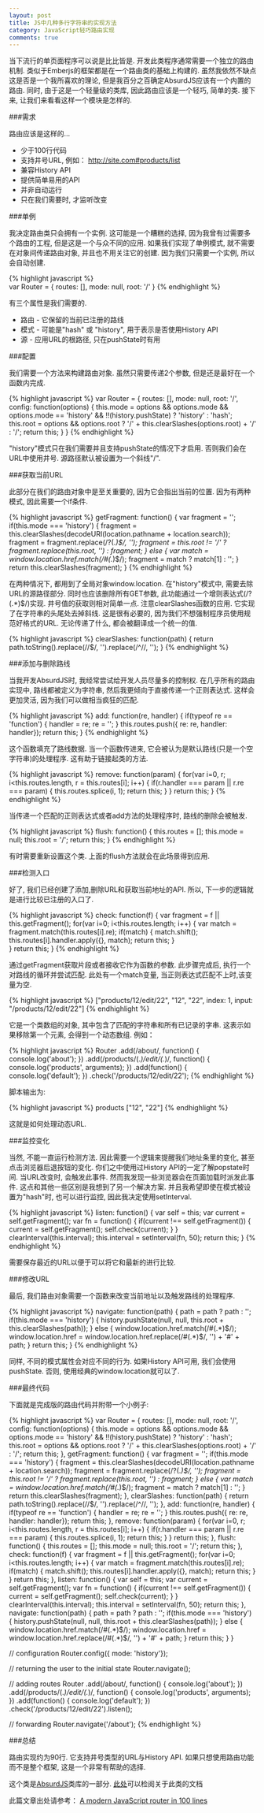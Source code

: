 ```yaml
---
layout: post
title: JS中几种多行字符串的实现方法
category: JavaScript轻巧路由实现
comments: true
---
```


当下流行的单页面程序可以说是比比皆是. 开发此类程序通常需要一个独立的路由机制. 类似于Emberjs的框架都是在一个路由类的基础上构建的. 虽然我依然不缺点这是否是一个我所喜欢的理论, 但是我百分之百确定AbsurdJS应该有一个内置的路由. 同时, 由于这是一个轻量级的类库, 因此路由应该是一个轻巧, 简单的类. 接下来, 让我们来看看这样一个模块是怎样的.



###需求

路由应该是这样的...

- 少于100行代码
- 支持井号URL, 例如： http://site.com#products/list
- 兼容History API
- 提供简单易用的API
- 并非自动运行
- 只在我们需要时, 才监听改变

###单例

我决定路由类只会拥有一个实例. 这可能是一个糟糕的选择, 因为我曾有过需要多个路由的工程, 但是这是一个与众不同的应用. 如果我们实现了单例模式, 就不需要在对象间传递路由对象, 并且也不用关注它的创建. 因为我们只需要一个实例, 所以会自动创建.

{% highlight javascript %}  
var Router = {
    routes: [],
    mode: null,
    root: '/'
}
{% endhighlight %}

有三个属性是我们需要的.

- 路由 - 它保留的当前已注册的路线
- 模式 - 可能是"hash" 或 "history", 用于表示是否使用History API
- 源 - 应用URL的根路径, 只在pushState时有用

###配置

我们需要一个方法来构建路由对象. 虽然只需要传递2个参数, 但是还是最好在一个函数内完成.

{% highlight javascript %}
var Router = {
    routes: [],
    mode: null,
    root: '/',
    config: function(options) {
        this.mode = options && options.mode && options.mode == 'history' 
                    && !!(history.pushState) ? 'history' : 'hash';
        this.root = options && options.root ? '/' + this.clearSlashes(options.root) + '/' : '/';
        return this;
    }
}
{% endhighlight %}

"history"模式只在我们需要并且支持pushState的情况下才启用. 否则我们会在URL中使用井号. 源路径默认被设置为一个斜线"/".

###获取当前URL

此部分在我们的路由对象中是至关重要的, 因为它会指出当前的位置. 因为有两种模式, 因此需要一个if条件.

{% highlight javascript %}
getFragment: function() {
    var fragment = '';
    if(this.mode === 'history') {
        fragment = this.clearSlashes(decodeURI(location.pathname + location.search));
        fragment = fragment.replace(/\?(.*)$/, '');
        fragment = this.root != '/' ? fragment.replace(this.root, '') : fragment;
    } else {
        var match = window.location.href.match(/#(.*)$/);
        fragment = match ? match[1] : '';
    }
    return this.clearSlashes(fragment);
} 
{% endhighlight %}

在两种情况下, 都用到了全局对象window.location. 在"history"模式中, 需要去除URL的源路径部分. 同时也应该删除所有GET参数, 此功能通过一个增则表达式(/\?(.*)$/)实现. 井号值的获取则相对简单一点. 注意clearSlashes函数的应用. 它实现了在字符串的头尾处去掉斜线. 这是很有必要的, 因为我们不想强制程序员使用规范好格式的URL. 无论传递了什么, 都会被翻译成一个统一的值.

{% highlight javascript %}
clearSlashes: function(path) {
    return path.toString().replace(/\/$/, '').replace(/^\//, '');
}
{% endhighlight %}

###添加与删除路线

当我开发AbsurdJS时, 我经常尝试给开发人员尽量多的控制权. 在几乎所有的路由实现中, 路线都被定义为字符串, 然后我更倾向于直接传递一个正则表达式. 这样会更加灵活, 因为我们可以做相当疯狂的匹配.

{% highlight javascript %}
add: function(re, handler) {
    if(typeof re == 'function') {
        handler = re;
        re = '';
    }
    this.routes.push({ re: re, handler: handler});
    return this;
}
{% endhighlight %}

这个函数填充了路线数据. 当一个函数传进来, 它会被认为是默认路线(只是一个空字符串)的处理程序. 这有助于链接起类的方法.

{% highlight javascript %}
remove: function(param) {
    for(var i=0, r; i<this.routes.length, r = this.routes[i]; i++) {
        if(r.handler === param || r.re === param) {
            this.routes.splice(i, 1); 
            return this;
        }
    }
    return this;
}
{% endhighlight %}

当传递一个匹配的正则表达式或者add方法的处理程序时, 路线的删除会被触发.

{% highlight javascript %}
flush: function() {
    this.routes = [];
    this.mode = null;
    this.root = '/';
    return this;
}
{% endhighlight %}

有时需要重新设置这个类. 上面的flush方法就会在此场景得到应用.

###检测入口

好了, 我们已经创建了添加,删除URL和获取当前地址的API. 所以, 下一步的逻辑就是进行比较已注册的入口了.

{% highlight javascript %}
check: function(f) {
    var fragment = f || this.getFragment();
    for(var i=0; i<this.routes.length; i++) {
        var match = fragment.match(this.routes[i].re);
        if(match) {
            match.shift();
            this.routes[i].handler.apply({}, match);
            return this;
        }           
    }
    return this;
}
{% endhighlight %}

通过getFragment获取片段或者接收它作为函数的参数. 此步骤完成后, 执行一个对路线的循环并尝试匹配. 此处有一个match变量, 当正则表达式匹配不上时,该变量为空.

{% highlight javascript %}
["products/12/edit/22", "12", "22", index: 1, input: "/products/12/edit/22"]
{% endhighlight %}

它是一个类数组的对象, 其中包含了匹配的字符串和所有已记录的字串. 这表示如果移除第一个元素, 会得到一个动态数组. 例如：

{% highlight javascript %}
Router
.add(/about/, function() {
    console.log('about');
})
.add(/products\/(.*)\/edit\/(.*)/, function() {
    console.log('products', arguments);
})
.add(function() {
    console.log('default');
})
.check('/products/12/edit/22');
{% endhighlight %}

脚本输出为:

{% highlight javascript %}
products ["12", "22"]
{% endhighlight %}

这就是如何处理动态URL.

###监控变化

当然, 不能一直运行检测方法. 因此需要一个逻辑来提醒我们地址条里的变化, 甚至点击浏览器后退按钮的变化. 你们之中使用过History API的一定了解popstate时间. 当URL改变时, 会触发此事件. 然而我发现一些浏览器会在页面加载时派发此事件. 这点和其他一些区别是我想到了另一个解决方案. 并且我希望即使在模式被设置为"hash"时, 也可以进行监控, 因此我决定使用setInterval.

{% highlight javascript %}
listen: function() {
    var self = this;
    var current = self.getFragment();
    var fn = function() {
        if(current !== self.getFragment()) {
            current = self.getFragment();
            self.check(current);
        }
    }
    clearInterval(this.interval);
    this.interval = setInterval(fn, 50);
    return this;
}
{% endhighlight %}

需要保存最近的URL以便于可以将它和最新的进行比较.

###修改URL

最后, 我们路由对象需要一个函数来改变当前地址以及触发路线的处理程序.

{% highlight javascript %}
navigate: function(path) {
    path = path ? path : '';
    if(this.mode === 'history') {
        history.pushState(null, null, this.root + this.clearSlashes(path));
    } else {
        window.location.href.match(/#(.*)$/);
        window.location.href = window.location.href.replace(/#(.*)$/, '') + '#' + path;
    }
    return this;
}
{% endhighlight %}

同样, 不同的模式属性会对应不同的行为. 如果History API可用, 我们会使用pushState. 否则, 使用经典的window.location就可以了.

###最终代码

下面就是完成版的路由代码并附带一个小例子:

{% highlight javascript %}
var Router = {
    routes: [],
    mode: null,
    root: '/',
    config: function(options) {
        this.mode = options && options.mode && options.mode == 'history' 
                    && !!(history.pushState) ? 'history' : 'hash';
        this.root = options && options.root ? '/' + this.clearSlashes(options.root) + '/' : '/';
        return this;
    },
    getFragment: function() {
        var fragment = '';
        if(this.mode === 'history') {
            fragment = this.clearSlashes(decodeURI(location.pathname + location.search));
            fragment = fragment.replace(/\?(.*)$/, '');
            fragment = this.root != '/' ? fragment.replace(this.root, '') : fragment;
        } else {
            var match = window.location.href.match(/#(.*)$/);
            fragment = match ? match[1] : '';
        }
        return this.clearSlashes(fragment);
    },
    clearSlashes: function(path) {
        return path.toString().replace(/\/$/, '').replace(/^\//, '');
    },
    add: function(re, handler) {
        if(typeof re == 'function') {
            handler = re;
            re = '';
        }
        this.routes.push({ re: re, handler: handler});
        return this;
    },
    remove: function(param) {
        for(var i=0, r; i<this.routes.length, r = this.routes[i]; i++) {
            if(r.handler === param || r.re === param) {
                this.routes.splice(i, 1); 
                return this;
            }
        }
        return this;
    },
    flush: function() {
        this.routes = [];
        this.mode = null;
        this.root = '/';
        return this;
    },
    check: function(f) {
        var fragment = f || this.getFragment();
        for(var i=0; i<this.routes.length; i++) {
            var match = fragment.match(this.routes[i].re);
            if(match) {
                match.shift();
                this.routes[i].handler.apply({}, match);
                return this;
            }           
        }
        return this;
    },
    listen: function() {
        var self = this;
        var current = self.getFragment();
        var fn = function() {
            if(current !== self.getFragment()) {
                current = self.getFragment();
                self.check(current);
            }
        }
        clearInterval(this.interval);
        this.interval = setInterval(fn, 50);
        return this;
    },
    navigate: function(path) {
        path = path ? path : '';
        if(this.mode === 'history') {
            history.pushState(null, null, this.root + this.clearSlashes(path));
        } else {
            window.location.href.match(/#(.*)$/);
            window.location.href = window.location.href.replace(/#(.*)$/, '') + '#' + path;
        }
        return this;
    }
}

// configuration
Router.config({ mode: 'history'});

// returning the user to the initial state
Router.navigate();

// adding routes
Router
.add(/about/, function() {
    console.log('about');
})
.add(/products\/(.*)\/edit\/(.*)/, function() {
    console.log('products', arguments);
})
.add(function() {
    console.log('default');
})
.check('/products/12/edit/22').listen();

// forwarding
Router.navigate('/about');
{% endhighlight %}

###总结

路由实现约为90行. 它支持井号类型的URL与History API. 如果只想使用路由功能而不是整个框架, 这是一个非常有帮助的选择.

这个类是[AbsurdJS](http://absurdjs.com/)类库的一部分. [此处](http://absurdjs.com/pages/api/build-in-components/#router)可以检阅关于此类的文档

此篇文章出处请参考： [A modern JavaScript router in 100 lines](http://krasimirtsonev.com/blog/article/A-modern-JavaScript-router-in-100-lines-history-api-pushState-hash-url)